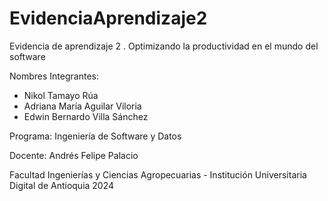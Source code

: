# EvidenciaAprendizaje2
Evidencia de aprendizaje 2 . Optimizando la productividad en el mundo del software

Nombres Integrantes:
- Nikol Tamayo Rúa
- Adriana María Aguilar Viloria
- Edwin Bernardo Villa Sánchez

Programa: Ingeniería de Software y Datos

Docente: Andrés Felipe Palacio

Facultad Ingenierías y Ciencias Agropecuarias - Institución Universitaria Digital de Antioquia 2024
